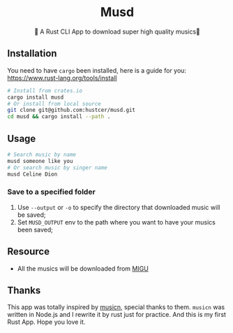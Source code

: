 <div align="center">

# Musd

🎵 A Rust CLI App to download super high quality musics🎵

</div>

## Installation

You need to have `cargo` been installed, here is a guide for you: https://www.rust-lang.org/tools/install

```bash
# Install from crates.io
cargo install musd
# Or install from local source
git clone git@github.com:hustcer/musd.git
cd musd && cargo install --path .
```

## Usage

```bash
# Search music by name
musd someone like you
# Or search music by singer name
musd Celine Dion
```

### Save to a specified folder

1. Use `--output` or `-o` to specify the directory that downloaded music will be saved;
2. Set `MUSD_OUTPUT` env to the path where you want to have your musics been saved;

## Resource

- All the musics will be downloaded from [MIGU](https://music.migu.cn/)

## Thanks

This app was totally inspired by [musicn](https://github.com/zonemeen/musicn), special thanks to them.
`musicn` was written in Node.js and I rewrite it by rust just for practice. And this is my first Rust App.
Hope you love it.

